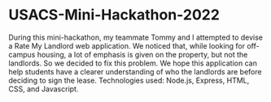 # USACS-Mini-Hackathon-2022
During this mini-hackathon, my teammate Tommy and I attempted to devise a Rate My Landlord web application. We noticed that, while looking for off-campus housing, a lot of emphasis is given on the property, but not the landlords. So we decided to fix this problem. We hope this application can help students have a clearer understanding of who the landlords are before deciding to sign the lease. Technologies used: Node.js, Express, HTML, CSS, and Javascript.
